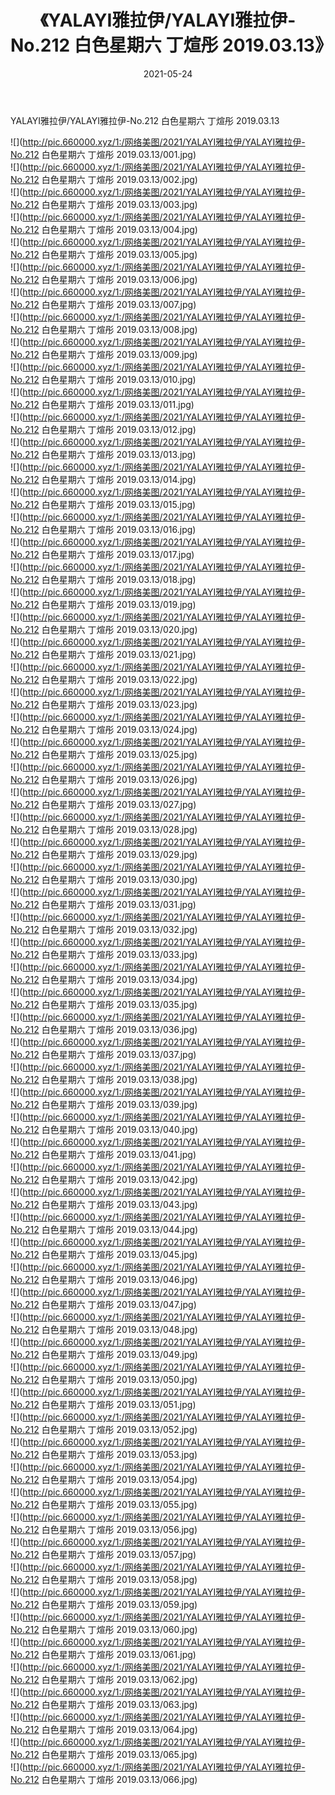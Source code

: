 ﻿---
layout: post
title:  《YALAYI雅拉伊/YALAYI雅拉伊-No.212 白色星期六 丁煊彤 2019.03.13》
date:   2021-05-24
img: http://pic.660000.xyz/1:/网络美图/2021/YALAYI雅拉伊/YALAYI雅拉伊-No.212 白色星期六 丁煊彤 2019.03.13/000.jpg
categories: [美女, 清纯, 唯美]
---

YALAYI雅拉伊/YALAYI雅拉伊-No.212 白色星期六 丁煊彤 2019.03.13

 ![](http://pic.660000.xyz/1:/网络美图/2021/YALAYI雅拉伊/YALAYI雅拉伊-No.212 白色星期六 丁煊彤 2019.03.13/001.jpg) <br>![](http://pic.660000.xyz/1:/网络美图/2021/YALAYI雅拉伊/YALAYI雅拉伊-No.212 白色星期六 丁煊彤 2019.03.13/002.jpg) <br>![](http://pic.660000.xyz/1:/网络美图/2021/YALAYI雅拉伊/YALAYI雅拉伊-No.212 白色星期六 丁煊彤 2019.03.13/003.jpg) <br>![](http://pic.660000.xyz/1:/网络美图/2021/YALAYI雅拉伊/YALAYI雅拉伊-No.212 白色星期六 丁煊彤 2019.03.13/004.jpg) <br>![](http://pic.660000.xyz/1:/网络美图/2021/YALAYI雅拉伊/YALAYI雅拉伊-No.212 白色星期六 丁煊彤 2019.03.13/005.jpg) <br>![](http://pic.660000.xyz/1:/网络美图/2021/YALAYI雅拉伊/YALAYI雅拉伊-No.212 白色星期六 丁煊彤 2019.03.13/006.jpg) <br>![](http://pic.660000.xyz/1:/网络美图/2021/YALAYI雅拉伊/YALAYI雅拉伊-No.212 白色星期六 丁煊彤 2019.03.13/007.jpg) <br>![](http://pic.660000.xyz/1:/网络美图/2021/YALAYI雅拉伊/YALAYI雅拉伊-No.212 白色星期六 丁煊彤 2019.03.13/008.jpg) <br>![](http://pic.660000.xyz/1:/网络美图/2021/YALAYI雅拉伊/YALAYI雅拉伊-No.212 白色星期六 丁煊彤 2019.03.13/009.jpg) <br>![](http://pic.660000.xyz/1:/网络美图/2021/YALAYI雅拉伊/YALAYI雅拉伊-No.212 白色星期六 丁煊彤 2019.03.13/010.jpg) <br>![](http://pic.660000.xyz/1:/网络美图/2021/YALAYI雅拉伊/YALAYI雅拉伊-No.212 白色星期六 丁煊彤 2019.03.13/011.jpg) <br>![](http://pic.660000.xyz/1:/网络美图/2021/YALAYI雅拉伊/YALAYI雅拉伊-No.212 白色星期六 丁煊彤 2019.03.13/012.jpg) <br>![](http://pic.660000.xyz/1:/网络美图/2021/YALAYI雅拉伊/YALAYI雅拉伊-No.212 白色星期六 丁煊彤 2019.03.13/013.jpg) <br>![](http://pic.660000.xyz/1:/网络美图/2021/YALAYI雅拉伊/YALAYI雅拉伊-No.212 白色星期六 丁煊彤 2019.03.13/014.jpg) <br>![](http://pic.660000.xyz/1:/网络美图/2021/YALAYI雅拉伊/YALAYI雅拉伊-No.212 白色星期六 丁煊彤 2019.03.13/015.jpg) <br>![](http://pic.660000.xyz/1:/网络美图/2021/YALAYI雅拉伊/YALAYI雅拉伊-No.212 白色星期六 丁煊彤 2019.03.13/016.jpg) <br>![](http://pic.660000.xyz/1:/网络美图/2021/YALAYI雅拉伊/YALAYI雅拉伊-No.212 白色星期六 丁煊彤 2019.03.13/017.jpg) <br>![](http://pic.660000.xyz/1:/网络美图/2021/YALAYI雅拉伊/YALAYI雅拉伊-No.212 白色星期六 丁煊彤 2019.03.13/018.jpg) <br>![](http://pic.660000.xyz/1:/网络美图/2021/YALAYI雅拉伊/YALAYI雅拉伊-No.212 白色星期六 丁煊彤 2019.03.13/019.jpg) <br>![](http://pic.660000.xyz/1:/网络美图/2021/YALAYI雅拉伊/YALAYI雅拉伊-No.212 白色星期六 丁煊彤 2019.03.13/020.jpg) <br>![](http://pic.660000.xyz/1:/网络美图/2021/YALAYI雅拉伊/YALAYI雅拉伊-No.212 白色星期六 丁煊彤 2019.03.13/021.jpg) <br>![](http://pic.660000.xyz/1:/网络美图/2021/YALAYI雅拉伊/YALAYI雅拉伊-No.212 白色星期六 丁煊彤 2019.03.13/022.jpg) <br>![](http://pic.660000.xyz/1:/网络美图/2021/YALAYI雅拉伊/YALAYI雅拉伊-No.212 白色星期六 丁煊彤 2019.03.13/023.jpg) <br>![](http://pic.660000.xyz/1:/网络美图/2021/YALAYI雅拉伊/YALAYI雅拉伊-No.212 白色星期六 丁煊彤 2019.03.13/024.jpg) <br>![](http://pic.660000.xyz/1:/网络美图/2021/YALAYI雅拉伊/YALAYI雅拉伊-No.212 白色星期六 丁煊彤 2019.03.13/025.jpg) <br>![](http://pic.660000.xyz/1:/网络美图/2021/YALAYI雅拉伊/YALAYI雅拉伊-No.212 白色星期六 丁煊彤 2019.03.13/026.jpg) <br>![](http://pic.660000.xyz/1:/网络美图/2021/YALAYI雅拉伊/YALAYI雅拉伊-No.212 白色星期六 丁煊彤 2019.03.13/027.jpg) <br>![](http://pic.660000.xyz/1:/网络美图/2021/YALAYI雅拉伊/YALAYI雅拉伊-No.212 白色星期六 丁煊彤 2019.03.13/028.jpg) <br>![](http://pic.660000.xyz/1:/网络美图/2021/YALAYI雅拉伊/YALAYI雅拉伊-No.212 白色星期六 丁煊彤 2019.03.13/029.jpg) <br>![](http://pic.660000.xyz/1:/网络美图/2021/YALAYI雅拉伊/YALAYI雅拉伊-No.212 白色星期六 丁煊彤 2019.03.13/030.jpg) <br>![](http://pic.660000.xyz/1:/网络美图/2021/YALAYI雅拉伊/YALAYI雅拉伊-No.212 白色星期六 丁煊彤 2019.03.13/031.jpg) <br>![](http://pic.660000.xyz/1:/网络美图/2021/YALAYI雅拉伊/YALAYI雅拉伊-No.212 白色星期六 丁煊彤 2019.03.13/032.jpg) <br>![](http://pic.660000.xyz/1:/网络美图/2021/YALAYI雅拉伊/YALAYI雅拉伊-No.212 白色星期六 丁煊彤 2019.03.13/033.jpg) <br>![](http://pic.660000.xyz/1:/网络美图/2021/YALAYI雅拉伊/YALAYI雅拉伊-No.212 白色星期六 丁煊彤 2019.03.13/034.jpg) <br>![](http://pic.660000.xyz/1:/网络美图/2021/YALAYI雅拉伊/YALAYI雅拉伊-No.212 白色星期六 丁煊彤 2019.03.13/035.jpg) <br>![](http://pic.660000.xyz/1:/网络美图/2021/YALAYI雅拉伊/YALAYI雅拉伊-No.212 白色星期六 丁煊彤 2019.03.13/036.jpg) <br>![](http://pic.660000.xyz/1:/网络美图/2021/YALAYI雅拉伊/YALAYI雅拉伊-No.212 白色星期六 丁煊彤 2019.03.13/037.jpg) <br>![](http://pic.660000.xyz/1:/网络美图/2021/YALAYI雅拉伊/YALAYI雅拉伊-No.212 白色星期六 丁煊彤 2019.03.13/038.jpg) <br>![](http://pic.660000.xyz/1:/网络美图/2021/YALAYI雅拉伊/YALAYI雅拉伊-No.212 白色星期六 丁煊彤 2019.03.13/039.jpg) <br>![](http://pic.660000.xyz/1:/网络美图/2021/YALAYI雅拉伊/YALAYI雅拉伊-No.212 白色星期六 丁煊彤 2019.03.13/040.jpg) <br>![](http://pic.660000.xyz/1:/网络美图/2021/YALAYI雅拉伊/YALAYI雅拉伊-No.212 白色星期六 丁煊彤 2019.03.13/041.jpg) <br>![](http://pic.660000.xyz/1:/网络美图/2021/YALAYI雅拉伊/YALAYI雅拉伊-No.212 白色星期六 丁煊彤 2019.03.13/042.jpg) <br>![](http://pic.660000.xyz/1:/网络美图/2021/YALAYI雅拉伊/YALAYI雅拉伊-No.212 白色星期六 丁煊彤 2019.03.13/043.jpg) <br>![](http://pic.660000.xyz/1:/网络美图/2021/YALAYI雅拉伊/YALAYI雅拉伊-No.212 白色星期六 丁煊彤 2019.03.13/044.jpg) <br>![](http://pic.660000.xyz/1:/网络美图/2021/YALAYI雅拉伊/YALAYI雅拉伊-No.212 白色星期六 丁煊彤 2019.03.13/045.jpg) <br>![](http://pic.660000.xyz/1:/网络美图/2021/YALAYI雅拉伊/YALAYI雅拉伊-No.212 白色星期六 丁煊彤 2019.03.13/046.jpg) <br>![](http://pic.660000.xyz/1:/网络美图/2021/YALAYI雅拉伊/YALAYI雅拉伊-No.212 白色星期六 丁煊彤 2019.03.13/047.jpg) <br>![](http://pic.660000.xyz/1:/网络美图/2021/YALAYI雅拉伊/YALAYI雅拉伊-No.212 白色星期六 丁煊彤 2019.03.13/048.jpg) <br>![](http://pic.660000.xyz/1:/网络美图/2021/YALAYI雅拉伊/YALAYI雅拉伊-No.212 白色星期六 丁煊彤 2019.03.13/049.jpg) <br>![](http://pic.660000.xyz/1:/网络美图/2021/YALAYI雅拉伊/YALAYI雅拉伊-No.212 白色星期六 丁煊彤 2019.03.13/050.jpg) <br>![](http://pic.660000.xyz/1:/网络美图/2021/YALAYI雅拉伊/YALAYI雅拉伊-No.212 白色星期六 丁煊彤 2019.03.13/051.jpg) <br>![](http://pic.660000.xyz/1:/网络美图/2021/YALAYI雅拉伊/YALAYI雅拉伊-No.212 白色星期六 丁煊彤 2019.03.13/052.jpg) <br>![](http://pic.660000.xyz/1:/网络美图/2021/YALAYI雅拉伊/YALAYI雅拉伊-No.212 白色星期六 丁煊彤 2019.03.13/053.jpg) <br>![](http://pic.660000.xyz/1:/网络美图/2021/YALAYI雅拉伊/YALAYI雅拉伊-No.212 白色星期六 丁煊彤 2019.03.13/054.jpg) <br>![](http://pic.660000.xyz/1:/网络美图/2021/YALAYI雅拉伊/YALAYI雅拉伊-No.212 白色星期六 丁煊彤 2019.03.13/055.jpg) <br>![](http://pic.660000.xyz/1:/网络美图/2021/YALAYI雅拉伊/YALAYI雅拉伊-No.212 白色星期六 丁煊彤 2019.03.13/056.jpg) <br>![](http://pic.660000.xyz/1:/网络美图/2021/YALAYI雅拉伊/YALAYI雅拉伊-No.212 白色星期六 丁煊彤 2019.03.13/057.jpg) <br>![](http://pic.660000.xyz/1:/网络美图/2021/YALAYI雅拉伊/YALAYI雅拉伊-No.212 白色星期六 丁煊彤 2019.03.13/058.jpg) <br>![](http://pic.660000.xyz/1:/网络美图/2021/YALAYI雅拉伊/YALAYI雅拉伊-No.212 白色星期六 丁煊彤 2019.03.13/059.jpg) <br>![](http://pic.660000.xyz/1:/网络美图/2021/YALAYI雅拉伊/YALAYI雅拉伊-No.212 白色星期六 丁煊彤 2019.03.13/060.jpg) <br>![](http://pic.660000.xyz/1:/网络美图/2021/YALAYI雅拉伊/YALAYI雅拉伊-No.212 白色星期六 丁煊彤 2019.03.13/061.jpg) <br>![](http://pic.660000.xyz/1:/网络美图/2021/YALAYI雅拉伊/YALAYI雅拉伊-No.212 白色星期六 丁煊彤 2019.03.13/062.jpg) <br>![](http://pic.660000.xyz/1:/网络美图/2021/YALAYI雅拉伊/YALAYI雅拉伊-No.212 白色星期六 丁煊彤 2019.03.13/063.jpg) <br>![](http://pic.660000.xyz/1:/网络美图/2021/YALAYI雅拉伊/YALAYI雅拉伊-No.212 白色星期六 丁煊彤 2019.03.13/064.jpg) <br>![](http://pic.660000.xyz/1:/网络美图/2021/YALAYI雅拉伊/YALAYI雅拉伊-No.212 白色星期六 丁煊彤 2019.03.13/065.jpg) <br>![](http://pic.660000.xyz/1:/网络美图/2021/YALAYI雅拉伊/YALAYI雅拉伊-No.212 白色星期六 丁煊彤 2019.03.13/066.jpg) <br>